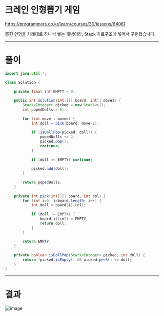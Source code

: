 # 크레인 인형뽑기 게임
https://programmers.co.kr/learn/courses/30/lessons/64061

뽑힌 인형을 차례대로 하나씩 쌓는 개념이라, Stack 자료구조에 넣어서 구현했습니다.

----

# 풀이

```java
import java.util.*;

class Solution {
    
    private final int EMPTY = 0;
    
    public int solution(int[][] board, int[] moves) {
        Stack<Integer> picked = new Stack<>();
        int popedDolls = 0;
        
        for (int move : moves) {
            int doll = pick(board, move-1);
        
            if (isDollPop(picked, doll)) {
                popedDolls += 2;
                picked.pop();
                continue;
            }
            
            if (doll == EMPTY) continue;
            
            picked.add(doll);
        }
        
        return popedDolls;
    }
    
    private int pick(int[][] board, int col) {
        for (int i=0; i<board.length; i++) {
            int doll = board[i][col];
            
            if (doll != EMPTY) {
                board[i][col] = EMPTY;
                return doll;
            }
        }
        
        return EMPTY;
    }
    
    private boolean isDollPop(Stack<Integer> picked, int doll) {
        return !picked.isEmpty() && picked.peek() == doll;
    }
}
```

----

# 결과

![image](https://user-images.githubusercontent.com/45728407/150055224-2fd630d0-072f-41a0-b902-a9762d93ccb5.png)